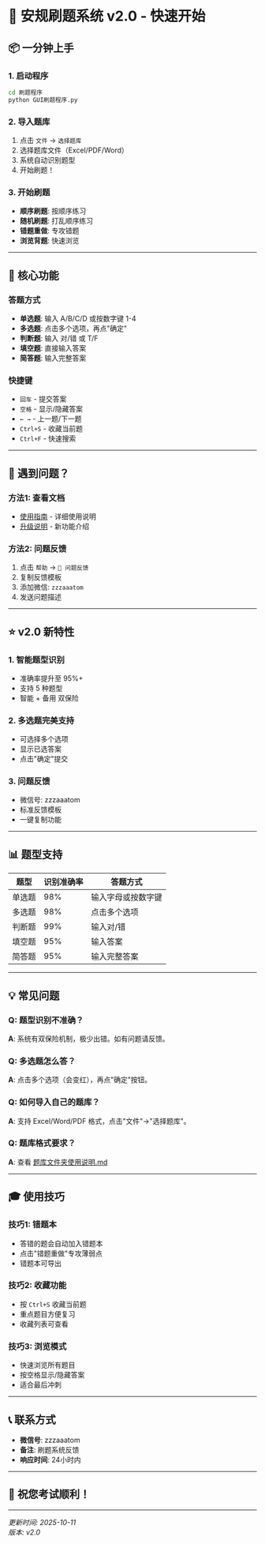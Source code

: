 # 🚀 安规刷题系统 v2.0 - 快速开始

## 📦 一分钟上手

### 1. 启动程序
```bash
cd 刷题程序
python GUI刷题程序.py
```

### 2. 导入题库
1. 点击 `文件` → `选择题库`
2. 选择题库文件（Excel/PDF/Word）
3. 系统自动识别题型
4. 开始刷题！

### 3. 开始刷题
- **顺序刷题**: 按顺序练习
- **随机刷题**: 打乱顺序练习
- **错题重做**: 专攻错题
- **浏览背题**: 快速浏览

---

## 🎯 核心功能

### 答题方式
- **单选题**: 输入 A/B/C/D 或按数字键 1-4
- **多选题**: 点击多个选项，再点"确定"
- **判断题**: 输入 对/错 或 T/F
- **填空题**: 直接输入答案
- **简答题**: 输入完整答案

### 快捷键
- `回车` - 提交答案
- `空格` - 显示/隐藏答案
- `← →` - 上一题/下一题
- `Ctrl+S` - 收藏当前题
- `Ctrl+F` - 快速搜索

---

## 📝 遇到问题？

### 方法1: 查看文档
- [使用指南](安规刷题系统使用指南.md) - 详细使用说明
- [升级说明](最终升级说明.md) - 新功能介绍

### 方法2: 问题反馈
1. 点击 `帮助` → `📝 问题反馈`
2. 复制反馈模板
3. 添加微信: `zzzaaatom`
4. 发送问题描述

---

## ⭐ v2.0 新特性

### 1. 智能题型识别
- 准确率提升至 95%+
- 支持 5 种题型
- 智能 + 备用 双保险

### 2. 多选题完美支持
- 可选择多个选项
- 显示已选答案
- 点击"确定"提交

### 3. 问题反馈
- 微信号: zzzaaatom
- 标准反馈模板
- 一键复制功能

---

## 📊 题型支持

| 题型 | 识别准确率 | 答题方式 |
|------|-----------|---------|
| 单选题 | 98% | 输入字母或按数字键 |
| 多选题 | 98% | 点击多个选项 |
| 判断题 | 99% | 输入对/错 |
| 填空题 | 95% | 输入答案 |
| 简答题 | 95% | 输入完整答案 |

---

## 💡 常见问题

### Q: 题型识别不准确？
**A**: 系统有双保险机制，极少出错。如有问题请反馈。

### Q: 多选题怎么答？
**A**: 点击多个选项（会变红），再点"确定"按钮。

### Q: 如何导入自己的题库？
**A**: 支持 Excel/Word/PDF 格式，点击"文件"→"选择题库"。

### Q: 题库格式要求？
**A**: 查看 [题库文件夹使用说明.md](题库文件夹使用说明.md)

---

## 🎓 使用技巧

### 技巧1: 错题本
- 答错的题会自动加入错题本
- 点击"错题重做"专攻薄弱点
- 错题本可导出

### 技巧2: 收藏功能
- 按 `Ctrl+S` 收藏当前题
- 重点题目方便复习
- 收藏列表可查看

### 技巧3: 浏览模式
- 快速浏览所有题目
- 按空格显示/隐藏答案
- 适合最后冲刺

---

## 📞 联系方式

- **微信号**: zzzaaatom
- **备注**: 刷题系统反馈
- **响应时间**: 24小时内

---

## 🎉 祝您考试顺利！

---

*更新时间: 2025-10-11*  
*版本: v2.0*


